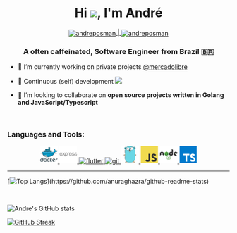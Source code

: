 <h1 align="center">Hi <img src="https://media.giphy.com/media/hvRJCLFzcasrR4ia7z/giphy.gif" width="25px">, I'm André</h1>
<p align="center">  
    <a href="https://linkedin.com/in/andreposman" target="blank">
        <img align="center" src="https://cdn.jsdelivr.net/npm/simple-icons@3.0.1/icons/linkedin.svg" alt="andreposman" height="30" width="30" /> | 
        <a href="https://www.hackerrank.com/andreposman" target="blank"><img align="center" src="https://cdn.jsdelivr.net/npm/simple-icons@3.0.1/icons/hackerrank.svg" alt="andreposman" height="30" width="30" /></a>
    </a>
</p>

<h3 align="center">A often caffeinated, Software Engineer from Brazil 🇧🇷</h3>

- 🔭 I’m currently working on private projects [@mercadolibre](https://github.com/mercadolibre)

- 🌱 Continuous (self) development <img src="https://media.giphy.com/media/WUlplcMpOCEmTGBtBW/giphy.gif" width="30">

- 👯 I’m looking to collaborate on **open source projects written in Golang and JavaScript/Typescript**

<br>

<h3 align="left">Languages and Tools:</h3>
<p align="center">
<a href="https://www.docker.com/" target="_blank"> 
    <img src="https://raw.githubusercontent.com/devicons/devicon/master/icons/docker/docker-original-wordmark.svg" alt="docker" width="40" height="40"/> </a>
<a href="https://expressjs.com" target="_blank"> 
    <img src="https://raw.githubusercontent.com/devicons/devicon/master/icons/express/express-original-wordmark.svg" alt="express" width="40" height="40"/> </a>
<a href="https://flutter.dev" target="_blank"> 
    <img src="https://www.vectorlogo.zone/logos/flutterio/flutterio-icon.svg" alt="flutter" width="40" height="40"/> </a>
<a href="https://git-scm.com/" target="_blank"> 
    <img src="https://www.vectorlogo.zone/logos/git-scm/git-scm-icon.svg" alt="git" width="40" height="40"/> </a>
<a href="https://golang.org" target="_blank"> 
    <img src="https://raw.githubusercontent.com/devicons/devicon/master/icons/go/go-original.svg" alt="go" width="40" height="40"/> </a>
<a href="https://developer.mozilla.org/en-US/docs/Web/JavaScript" target="_blank"> 
    <img src="https://raw.githubusercontent.com/devicons/devicon/master/icons/javascript/javascript-original.svg" alt="javascript" width="40" height="40"/> </a>

<a href="https://nodejs.org" target="_blank"> 
    <img src="https://raw.githubusercontent.com/devicons/devicon/master/icons/nodejs/nodejs-original-wordmark.svg" alt="nodejs" width="40" height="40"/> </a>
<a href="https://www.typescriptlang.org/" target="_blank"> 
    <img src="https://raw.githubusercontent.com/devicons/devicon/master/icons/typescript/typescript-original.svg" alt="typescript" width="40" height="40"/> 
    </a>
     
</p>
<!-- 
<h3 align="left">Support:</h3>
<p><a href="https://www.buymeacoffee.com/andreposman"> <img align="left" src="https://cdn.buymeacoffee.com/buttons/v2/default-yellow.png" height="50" width="210" alt="andreposman" /></a></p><br><br> -->
<hr>
<p>

[![Top Langs](https://github-readme-stats.vercel.app/api/top-langs/?username=andreposman&layout=compact&theme=gotham&hide=shell&count_private=true&include_all_commits=true&line_height=27")](https://github.com/anuraghazra/github-readme-stats)
</p>

<p>&nbsp;

![Andre's GitHub stats](https://github-readme-stats.vercel.app/api?username=andreposman&show_icons=true&theme=gotham&count_private=true&include_all_commits=true&hide=stars,prs)
</p>

<p>

[![GitHub Streak](https://github-readme-streak-stats.herokuapp.com?user=andreposman&theme=gotham&fire=DD2E16)](https://git.io/streak-stats)

</p>
